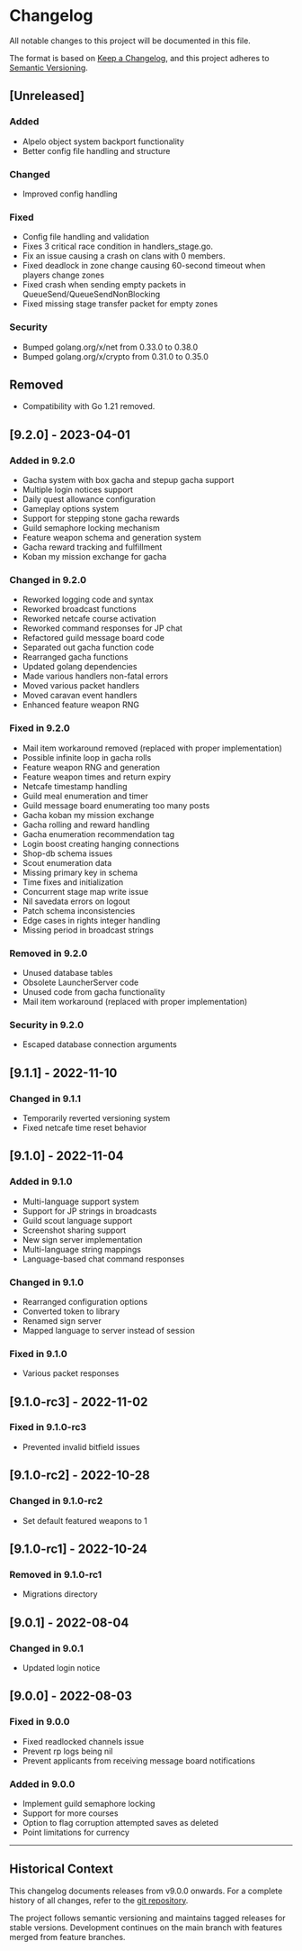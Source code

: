 # Changelog

All notable changes to this project will be documented in this file.

The format is based on [Keep a Changelog](https://keepachangelog.com/en/1.1.0/),
and this project adheres to [Semantic Versioning](https://semver.org/spec/v2.0.0.html).

## [Unreleased]

### Added

- Alpelo object system backport functionality
- Better config file handling and structure

### Changed

- Improved config handling

### Fixed

- Config file handling and validation
- Fixes 3 critical race condition in handlers_stage.go.
- Fix an issue causing a crash on clans with 0 members.
- Fixed deadlock in zone change causing 60-second timeout when players change zones
- Fixed crash when sending empty packets in QueueSend/QueueSendNonBlocking
- Fixed missing stage transfer packet for empty zones

### Security

- Bumped golang.org/x/net from 0.33.0 to 0.38.0
- Bumped golang.org/x/crypto from 0.31.0 to 0.35.0

## Removed

- Compatibility with Go 1.21 removed.

## [9.2.0] - 2023-04-01

### Added in 9.2.0

- Gacha system with box gacha and stepup gacha support
- Multiple login notices support
- Daily quest allowance configuration
- Gameplay options system
- Support for stepping stone gacha rewards
- Guild semaphore locking mechanism
- Feature weapon schema and generation system
- Gacha reward tracking and fulfillment
- Koban my mission exchange for gacha

### Changed in 9.2.0

- Reworked logging code and syntax
- Reworked broadcast functions
- Reworked netcafe course activation
- Reworked command responses for JP chat
- Refactored guild message board code
- Separated out gacha function code
- Rearranged gacha functions
- Updated golang dependencies
- Made various handlers non-fatal errors
- Moved various packet handlers
- Moved caravan event handlers
- Enhanced feature weapon RNG

### Fixed in 9.2.0

- Mail item workaround removed (replaced with proper implementation)
- Possible infinite loop in gacha rolls
- Feature weapon RNG and generation
- Feature weapon times and return expiry
- Netcafe timestamp handling
- Guild meal enumeration and timer
- Guild message board enumerating too many posts
- Gacha koban my mission exchange
- Gacha rolling and reward handling
- Gacha enumeration recommendation tag
- Login boost creating hanging connections
- Shop-db schema issues
- Scout enumeration data
- Missing primary key in schema
- Time fixes and initialization
- Concurrent stage map write issue
- Nil savedata errors on logout
- Patch schema inconsistencies
- Edge cases in rights integer handling
- Missing period in broadcast strings

### Removed in 9.2.0

- Unused database tables
- Obsolete LauncherServer code
- Unused code from gacha functionality
- Mail item workaround (replaced with proper implementation)

### Security in 9.2.0

- Escaped database connection arguments

## [9.1.1] - 2022-11-10

### Changed in 9.1.1

- Temporarily reverted versioning system
- Fixed netcafe time reset behavior

## [9.1.0] - 2022-11-04

### Added in 9.1.0

- Multi-language support system
- Support for JP strings in broadcasts
- Guild scout language support
- Screenshot sharing support
- New sign server implementation
- Multi-language string mappings
- Language-based chat command responses

### Changed in 9.1.0

- Rearranged configuration options
- Converted token to library
- Renamed sign server
- Mapped language to server instead of session

### Fixed in 9.1.0

- Various packet responses

## [9.1.0-rc3] - 2022-11-02

### Fixed in 9.1.0-rc3

- Prevented invalid bitfield issues

## [9.1.0-rc2] - 2022-10-28

### Changed in 9.1.0-rc2

- Set default featured weapons to 1

## [9.1.0-rc1] - 2022-10-24

### Removed in 9.1.0-rc1

- Migrations directory

## [9.0.1] - 2022-08-04

### Changed in 9.0.1

- Updated login notice

## [9.0.0] - 2022-08-03

### Fixed in 9.0.0

- Fixed readlocked channels issue
- Prevent rp logs being nil
- Prevent applicants from receiving message board notifications

### Added in 9.0.0

- Implement guild semaphore locking
- Support for more courses
- Option to flag corruption attempted saves as deleted
- Point limitations for currency

---

## Historical Context

This changelog documents releases from v9.0.0 onwards. For a complete history of all changes, refer to the [git repository](https://github.com/Mezeporta/Erupe).

The project follows semantic versioning and maintains tagged releases for stable versions. Development continues on the main branch with features merged from feature branches.
